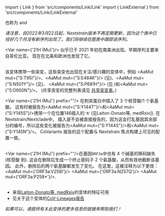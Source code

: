 import { Link } from 'src/components/Link/Link'
import { LinkExternal } from 'src/components/Link/LinkExternal'

也称为<Lin name="B.1.621" /> and <Who name="Mu" />

_请注意，自2022年3月22日起，Nextstrain版本不再定期更新，因为这个族中已经好几个月没有新序列出现了。我们将继续在图表中跟踪该序列。_

<Var name={'21H (Mu)'}/> 似乎已于 2021 年初在南美洲出现。早期序列主要来自哥伦比亚。
现在在北美和欧洲也发现了它。
<br/><br/>

该变体携带一些突变，这些突变也出现在关注/感兴趣的变体中，例如 <AaMut mut={"S:T95I"}/>、<AaMut mut={"S:E484K"}/> (见<Mut name="S:E484"/>)、<AaMut mut={"S:N501Y"}/> (见<Mut name="S:N501"/>)、 <AaMut mut={"S:P681H"}/> (见 <Mut name="S:P681"/>)和<AaMut mut={"S:D950N"}/>。 (共享突变的完整列表请见 [共享突变表](/shared-mutations)。)

<Var name={'21H (Mu)'} prefix=""/> 在刺突蛋白中插入了 3 个核苷酸/1 个氨基酸。
这有时被报告为<AaMut mut={"S:Y144T"}/>和<AaMut mut={"S:Y145S"}/>携带一个在位置146插入的<code>'N'</code>(见<LinkExternal href="https://www.medrxiv.org/content/10.1101/2021.05.08.21256619v1">Laiton-Donato等, medRxiv]</LinkExternal>).
在Nextstrain/Nextclade中， 插入是不会被直接报告的，因为这会打乱基因其余部分的编号，所以这些变化被报告为<AaMut mut={"S:Y144S"}/>和<AaMut mut={"S:Y145N"}/>。
CoVariants 报告的这个配置与 Nextstrain 焦点构建上可见的配置一致。
<br/><br/>

<Var name={'21H (Mu)'} prefix=""/>在基因<code>ORF3a</code>中也有 4 个碱基的移码缺失 (核苷酸 <NucMut mut="G26158-" /> 到<NucMut mut="A26161-" />).
这会在删除后生成一个终止密码子 2 个氨基酸，从而有效地截断该基因。
此外，删除后的两个氨基酸都发生了变化。
在这里，这被注释为以下更改：<AaMut mut={'ORF3a:V256I'}/> <AaMut mut={'ORF3a:N257Q'}/> <AaMut mut={'ORF3a:P258*'}/>. 
<br/><br/>

- 来自[Laiton-Donato等, medRxiv](https://www.medrxiv.org/content/10.1101/2021.05.08.21256619v1)的变体的特征可用
- 见关于这个变体的[CoV-Lineages报告](https://cov-lineages.org/lineages/lineage_B.1.621.html)

_如果可以，请提供有关此变体的更多信息的链接来帮助我们！_
